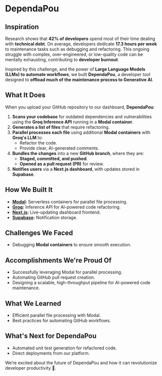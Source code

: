 <!-- GitAds-Verify: RB5XTORISBVRMO26GUZSQJRLY6KWYB7X -->
# DependaPou

## Inspiration

Research shows that **42% of developers** spend most of their time dealing with **technical debt**. On average, developers dedicate **17.3 hours per week** to maintenance tasks such as debugging and refactoring. This ongoing struggle with complex, over-engineered, or low-quality code can be mentally exhausting, contributing to **developer burnout**.

Inspired by this challenge, and the power of **Large Language Models (LLMs) to automate workflows**, we built **DependaPou**, a developer tool designed to **offload much of the maintenance process to Generative AI**.

## What It Does

When you upload your GitHub repository to our dashboard, **DependaPou**:

1. **Scans your codebase** for outdated dependencies and vulnerabilities using the **Groq Inference API** running in a **Modal container**.
2. **Generates a list of files** that require refactoring.
3. **Parallel processes each file** using additional **Modal containers** with **Groq's LLM** to:
   - Refactor the code.
   - Provide clear, AI-generated comments.
4. **Bundles the changes** into a new **GitHub branch**, where they are:
   - **Staged, committed, and pushed**.
   - **Opened as a pull request (PR)** for review.
5. **Notifies users** via a **Next.js dashboard**, with updates stored in **Supabase**.

## How We Built It

- **[Modal](https://modal.com/):** Serverless containers for parallel file processing.
- **[Groq](https://groq.com/):** Inference API for AI-powered code refactoring.
- **[Next.js](https://nextjs.org/):** Live-updating dashboard frontend.
- **[Supabase](https://supabase.com/):** Notification storage.

## Challenges We Faced

- Debugging **Modal containers** to ensure smooth execution.

## Accomplishments We're Proud Of

- Successfully leveraging Modal for parallel processing.
- Automating GitHub pull request creation.
- Designing a scalable, high-throughput pipeline for AI-powered code maintenance.

## What We Learned

- Efficient parallel file processing with Modal.
- Best practices for automating GitHub workflows.

## What's Next for DependaPou

- Automated unit test generation for refactored code.
- Direct deployments from our platform.

We’re excited about the future of DependaPou and how it can revolutionize developer productivity 🚀.
